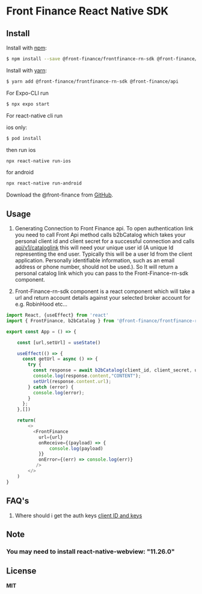 # Front Finance React Native SDK

## Install

Install with [npm](https://www.npmjs.com/):

```sh
$ npm install --save @front-finance/frontfinance-rn-sdk @front-finance/api
```

Install with [yarn](https://www.yarnpkg.com/):

```sh
$ yarn add @front-finance/frontfinance-rn-sdk @front-finance/api
```

For Expo-CLI run

```sh
$ npx expo start
```

For react-native cli run

ios only:

```sh
$ pod install
```

then run ios
```sh
npx react-native run-ios
```

for android
```sh
npx react-native run-android
```

Download the @front-finance from [GitHub](https://github.com/FrontFin).

## Usage

1. Generating Connection to Front Finance api. To open authentication link you need to call Front Api method calls b2bCatalog which takes your personal client id and client secret for a successful connection and calls [api/v1/cataloglink](https://dashboard.getfront.com/docs/api-reference#get-/api/v1/cataloglink) this will need your unique user id (A unique Id representing the end user. Typically this will be a user Id from the client application. Personally identifiable information, such as an email address or phone number, should not be used.). So It will return a personal catalog link which you can pass to the Front-Finance-rn-sdk component.

2. Front-Finance-rn-sdk component is a react component which will take a url and return account details against your selected broker account for e.g. RobinHood etc...

```js
import React, {useEffect} from 'react'
import { FrontFinance, b2bCatalog } from '@front-finance/frontfinance-rn-sdk';

export const App = () => {

    const [url,setUrl] = useState()

    useEffect(() => {
      const getUrl = async () => {
        try {
          const response = await b2bCatalog(client_id, client_secret, user_id);
          console.log(response.content,"CONTENT");
          setUrl(response.content.url);
        } catch (error) {
          console.log(error);
        }
      };
    },[])

    return(
        <>
          <FrontFinance
            url={url}
            onReceive={(payload) => {
                console.log(payload)
            }}
            onError={(err) => console.log(err)}
           />
        </>
    )
}

```

## FAQ's

1. Where should i get the auth keys
[client ID and keys](https://dashboard.getfront.com/company/keys)

## Note

### You may need to install react-native-webview: "11.26.0"

## License

**MIT**
